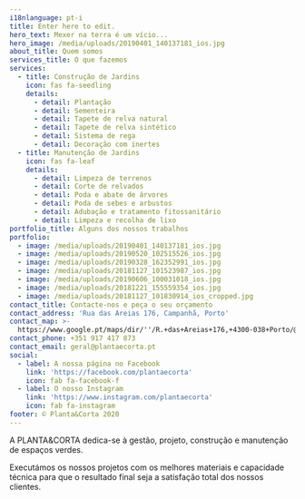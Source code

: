 ```yaml
---
i18nlanguage: pt-i
title: Enter here to edit.
hero_text: Mexer na terra é um vício...
hero_image: /media/uploads/20190401_140137181_ios.jpg
about_title: Quem somos
services_title: O que fazemos
services:
  - title: Construção de Jardins
    icon: fas fa-seedling
    details:
      - detail: Plantação
      - detail: Sementeira
      - detail: Tapete de relva natural
      - detail: Tapete de relva sintético
      - detail: Sistema de rega
      - detail: Decoração com inertes
  - title: Manutenção de Jardins
    icon: fas fa-leaf
    details:
      - detail: Limpeza de terrenos
      - detail: Corte de relvados
      - detail: Poda e abate de árvores
      - detail: Poda de sebes e arbustos
      - detail: Adubação e tratamento fitossanitário
      - detail: Limpeza e recolha de lixo
portfolio_title: Alguns dos nossos trabalhos
portfolio:
  - image: /media/uploads/20190401_140137181_ios.jpg
  - image: /media/uploads/20190520_102515526_ios.jpg
  - image: /media/uploads/20190328_162352991_ios.jpg
  - image: /media/uploads/20181127_101523987_ios.jpg
  - image: /media/uploads/20190606_100031018_ios.jpg
  - image: /media/uploads/20181221_155559354_ios.jpg
  - image: /media/uploads/20181127_101830914_ios_cropped.jpg
contact_title: Contacte-nos e peça o seu orçamento
contact_address: 'Rua das Areias 176, Campanhã, Porto'
contact_map: >-
  https://www.google.pt/maps/dir/''/R.+das+Areias+176,+4300-038+Porto/@41.152762,-8.5650702,17z/data=!3m1!4b1!4m8!4m7!1m0!1m5!1m1!1s0xd246365334564a5:0xf8038a6d092fc96a!2m2!1d-8.5628815!2d41.152762
contact_phone: +351 917 417 873
contact_email: geral@plantaecorta.pt
social:
  - label: A nossa página no Facebook
    link: 'https://facebook.com/plantaecorta'
    icon: fab fa-facebook-f
  - label: O nosso Instagram
    link: 'https://www.instagram.com/plantaecorta'
    icon: fab fa-instagram
footer: © Planta&Corta 2020
---
```

A PLANTA&CORTA dedica-se à gestão, projeto, construção e manutenção de espaços verdes.

Executámos os nossos projetos com os melhores materiais e capacidade técnica para que o resultado final seja a satisfação total dos nossos clientes.